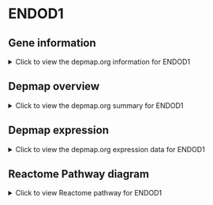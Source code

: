 <h1>ENDOD1</h1>

<h2>Gene information</h2>
<details>
  <summary>Click to view the depmap.org information for ENDOD1</summary>
  <iframe src="https://depmap.org/portal/gene/ENDOD1?tab=about" style="border:none;width:100%;height:800px"></iframe>
</details>

<h2>Depmap overview</h2>
<details>
  <summary>Click to view the depmap.org summary for ENDOD1</summary>
  <iframe src="https://depmap.org/portal/gene/ENDOD1?tab=overview" style="border:none;width:100%;height:800px"></iframe>
</details>

<h2>Depmap expression</h2>
<details>
  <summary>Click to view the depmap.org expression data for ENDOD1</summary>
  <iframe src="https://depmap.org/portal/gene/ENDOD1?tab=characterization" style="border:none;width:100%;height:800px"></iframe>
</details>



<h2>Reactome Pathway diagram</h2>
<details>
  <summary>Click to view Reactome pathway for ENDOD1</summary>
  <p>Platelet degranulation </p>
  <iframe src="https://reactome.org/PathwayBrowser/#/R-HSA-114608" style="border:none;width:100%;height:800px"></iframe>
</details>



